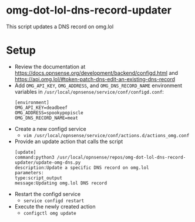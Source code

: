 # omg-dot-lol-dns-record-updater
This script updates a DNS record on omg.lol

# Setup
* Review the documentation at https://docs.opnsense.org/development/backend/configd.html and https://api.omg.lol/#token-patch-dns-edit-an-existing-dns-record
* Add `OMG_API_KEY`, `OMG_ADDRESS`, and `OMG_DNS_RECORD_NAME` environment variables in `/usr/local/opnsense/service/conf/configd.conf`:
    ```
    [environment]
    OMG_API_KEY=deadbeef
    OMG_ADDRESS=spookypopiscle
    OMG_DNS_RECORD_NAME=meat
    ```
* Create a new configd service
    - `vim /usr/local/opnsense/service/conf/actions.d/actions_omg.conf`
* Provide an update action that calls the script
    ```
    [update]
    command:python3 /usr/local/opnsense/repos/omg-dot-lol-dns-record-updater/update-omg-dns.py
    description:Update a specific DNS record on omg.lol
    parameters:
    type:script_output
    message:Updating omg.lol DNS record
    ```
* Restart the configd service
    - `service configd restart`
* Execute the newly created action
    - `configctl omg update`
